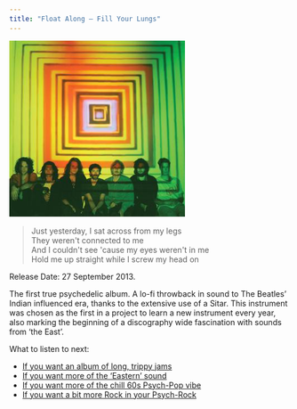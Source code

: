 ```yaml
---
title: "Float Along — Fill Your Lungs"
---
```


![album cover of Float Along — Fill Your Lungs](./cover.jpg)

> Just yesterday, I sat across from my legs  
> They weren't connected to me  
> And I couldn't see 'cause my eyes weren't in me  
> Hold me up straight while I screw my head on

Release Date: 27 September 2013.  

The first true psychedelic album. A lo-fi throwback in sound to The Beatles’ Indian influenced era, thanks to the extensive use of a Sitar. This instrument was chosen as the first in a project to learn a new instrument every year, also marking the beginning of a discography wide fascination with sounds from ‘the East’.

What to listen to next:

*   [If you want an album of long, trippy jams](../quarters)
*   [If you want more of the ‘Eastern’ sound](../flying-microtonal-banana)
*   [If you want more of the chill 60s Psych-Pop vibe](../paper-mache-dream-balloon)
*   [If you want a bit more Rock in your Psych-Rock](../im-in-your-mind-fuzz)
